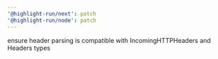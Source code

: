```yaml
---
'@highlight-run/next': patch
'@highlight-run/node': patch
---
```


ensure header parsing is compatible with IncomingHTTPHeaders and Headers types
